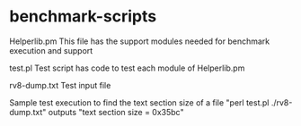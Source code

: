 # benchmark-scripts
Helperlib.pm
This file has the support modules needed for benchmark execution and support

test.pl
Test script has code to test each module of Helperlib.pm

rv8-dump.txt
Test input file

Sample test execution to find the text section size of a file
"perl test.pl ./rv8-dump.txt"
outputs
"text section size = 0x35bc"

